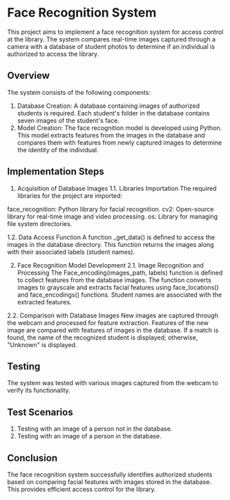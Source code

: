 # Face Recognition System
This project aims to implement a face recognition system for access control at the library. The system compares real-time images captured through a camera with a database of student photos to determine if an individual is authorized to access the library.

## Overview
The system consists of the following components:

1. Database Creation:
A database containing images of authorized students is required. Each student's folder in the database contains seven images of the student's face.
2. Model Creation:
The face recognition model is developed using Python. This model extracts features from the images in the database and compares them with features from newly captured images to determine the identity of the individual.

## Implementation Steps

1. Acquisition of Database Images
1.1. Libraries Importation
The required libraries for the project are imported:

face_recognition: Python library for facial recognition.
cv2: Open-source library for real-time image and video processing.
os: Library for managing file system directories.

1.2. Data Access Function
A function _get_data() is defined to access the images in the database directory. This function returns the images along with their associated labels (student names).

2. Face Recognition Model Development
2.1. Image Recognition and Processing
The Face_encoding(images_path, labels) function is defined to collect features from the database images.
The function converts images to grayscale and extracts facial features using face_locations() and face_encodings() functions.
Student names are associated with the extracted features.

2.2. Comparison with Database Images
New images are captured through the webcam and processed for feature extraction.
Features of the new image are compared with features of images in the database.
If a match is found, the name of the recognized student is displayed; otherwise, "Unknown" is displayed.

## Testing
The system was tested with various images captured from the webcam to verify its functionality.

## Test Scenarios
1. Testing with an image of a person not in the database.
2. Testing with an image of a person in the database.

## Conclusion
The face recognition system successfully identifies authorized students based on comparing facial features with images stored in the database. This provides efficient access control for the library.
